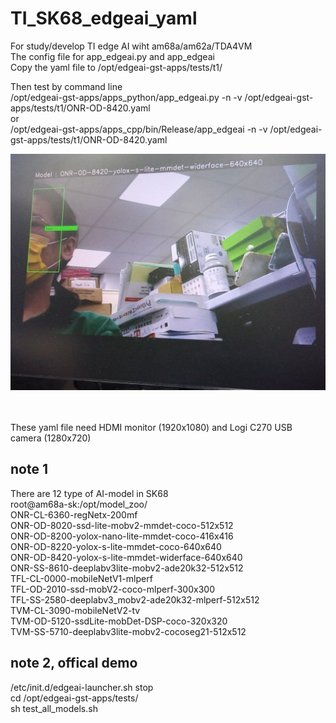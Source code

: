 # TI_SK68_edgeai_yaml  
For study/develop TI edge AI wiht am68a/am62a/TDA4VM   
The config file for app_edgeai.py and app_edgeai  
Copy the yaml file to /opt/edgeai-gst-apps/tests/t1/  
 
Then test by command line  
/opt/edgeai-gst-apps/apps_python/app_edgeai.py -n -v /opt/edgeai-gst-apps/tests/t1/ONR-OD-8420.yaml  
or  
/opt/edgeai-gst-apps/apps_cpp/bin/Release/app_edgeai -n -v /opt/edgeai-gst-apps/tests/t1/ONR-OD-8420.yaml  
  
![pic](pic/demo1.jpg)<br><br><br> 

These yaml file need  HDMI monitor (1920x1080) and Logi C270 USB camera (1280x720)  

## note 1  
There are 12 type of AI-model in SK68  
root@am68a-sk:/opt/model_zoo/  
ONR-CL-6360-regNetx-200mf                                              
ONR-OD-8020-ssd-lite-mobv2-mmdet-coco-512x512                        
ONR-OD-8200-yolox-nano-lite-mmdet-coco-416x416                       
ONR-OD-8220-yolox-s-lite-mmdet-coco-640x640                          
ONR-OD-8420-yolox-s-lite-mmdet-widerface-640x640                     
ONR-SS-8610-deeplabv3lite-mobv2-ade20k32-512x512                     
TFL-CL-0000-mobileNetV1-mlperf                                       
TFL-OD-2010-ssd-mobV2-coco-mlperf-300x300                            
TFL-SS-2580-deeplabv3_mobv2-ade20k32-mlperf-512x512                  
TVM-CL-3090-mobileNetV2-tv                                           
TVM-OD-5120-ssdLite-mobDet-DSP-coco-320x320                          
TVM-SS-5710-deeplabv3lite-mobv2-cocoseg21-512x512
  
## note 2, offical demo
/etc/init.d/edgeai-launcher.sh stop  
cd /opt/edgeai-gst-apps/tests/  
sh test_all_models.sh  
